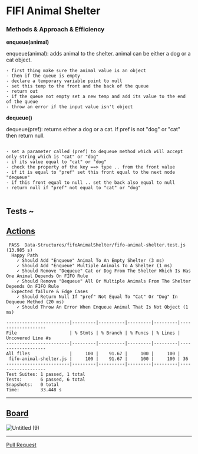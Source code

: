 # FIFI Animal Shelter

### Methods & Approach & Efficiency 

**enqueue(animal)**

 enqueue(animal): adds animal to the shelter. animal can be either a dog or a cat object.

```
- first thing make sure the animal value is an object
- then if the queue is empty
- declare a temporary variable point to null
- set this temp to the front and the back of the queue
- return out
- if the queue not empty set a new temp and add its value to the end of the queue
- throw an error if the input value isn't object

```

**dequeue()**

dequeue(pref): returns either a dog or a cat. If pref is not "dog" or "cat" then return null.
```

- set a parameter called (pref) to dequeue method which will accept only string which is "cat" or "dog"
- if its value equal to "cat" or "dog"
- check the property of the key ==> type .. from the front value
- if it is equal to "pref" set this front equal to the next node "dequeue"
- if this front equal to null .. set the back also equal to null
- return null if "pref" not equal to "cat" or "dog"


```

## Tests ~

## [Actions](https://github.com/wafaankoush99/data-structures-and-algorithms/actions)

```
 PASS  Data-Structures/fifoAnimalShelter/fifo-animal-shelter.test.js (13.985 s)
  Happy Path
    ✓ Should Add "Enqueue" Animal To An Empty Shelter (3 ms)
    ✓ Should Add "Enqueue" Multiple Animals To A Shelter (1 ms)
    ✓ Should Remove "Dequeue" Cat or Dog From The Shelter Which Is Has One Animal Depends On FIFO Rule
    ✓ Should Remove "Dequeue" All Or Multiple Animals From The Shelter Depends On FIFO Rule
  Expected failure & Edge Cases
    ✓ Should Return Null If "pref" Not Equal To "Cat" Or "Dog" In Dequeue Method (20 ms)
    ✓ Should Throw An Error When Enqueue Animal That Is Not Object (1 ms)

------------------------|---------|----------|---------|---------|-------------------
File                    | % Stmts | % Branch | % Funcs | % Lines | Uncovered Line #s
------------------------|---------|----------|---------|---------|-------------------
All files               |     100 |    91.67 |     100 |     100 |
 fifo-animal-shelter.js |     100 |    91.67 |     100 |     100 | 36
------------------------|---------|----------|---------|---------|-------------------
Test Suites: 1 passed, 1 total
Tests:       6 passed, 6 total
Snapshots:   0 total
Time:        33.448 s

```

***


## [Board](https://miro.com/welcomeonboard/wpnB93qcd6LRIBGRweEStGoJYXJdZHhB0ppkvcK3phi54s2HonvHONa9VmJMS9yt)

![Untitled (9)](https://user-images.githubusercontent.com/78326110/120239876-edaead80-c267-11eb-87a2-28f3b15dabe0.jpg)



***

[Pull Request](https://github.com/wafaankoush99/data-structures-and-algorithms/pull/51)



